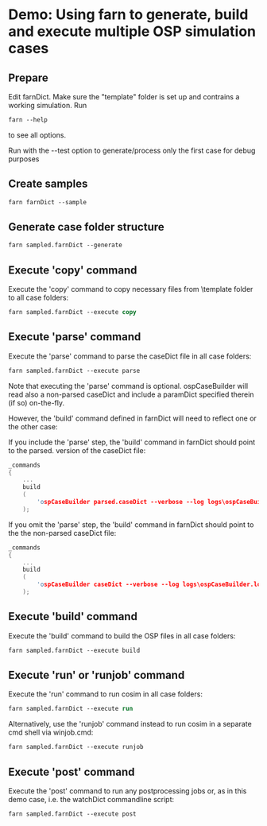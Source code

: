 #  Demo: Using farn to generate, build and execute multiple OSP simulation cases

## Prepare

Edit farnDict.
Make sure the "template" folder is set up and contrains a working simulation.
Run
~~~ps
farn --help
~~~

to see all options.

Run with the --test option to generate/process only the first case for debug purposes


## Create samples

~~~ps
farn farnDict --sample
~~~

## Generate case folder structure

~~~ps
farn sampled.farnDict --generate
~~~

## Execute 'copy' command

Execute the 'copy' command to copy necessary files from \template folder to all case folders:

~~~ps
farn sampled.farnDict --execute copy
~~~

## Execute 'parse' command

Execute the 'parse' command to parse the caseDict file in all case folders:

~~~ps
farn sampled.farnDict --execute parse
~~~

Note that executing the 'parse' command is optional.
ospCaseBuilder will read also a non-parsed caseDict and include a paramDict specified therein (if so) on-the-fly.

However, the 'build' command defined in farnDict will need to reflect one or the other case:

If you include the 'parse' step, the 'build' command in farnDict should point to the parsed. version of the caseDict file:

~~~cpp
_commands
{
    ...
    build
    (
        'ospCaseBuilder parsed.caseDict --verbose --log logs\ospCaseBuilder.log '
    );
~~~

If you omit the 'parse' step, the 'build' command in farnDict should point to the the non-parsed caseDict file:

~~~cpp
_commands
{
    ...
    build
    (
        'ospCaseBuilder caseDict --verbose --log logs\ospCaseBuilder.log'
    );
~~~


## Execute 'build' command

Execute the 'build' command to build the OSP files in all case folders:

~~~ps
farn sampled.farnDict --execute build
~~~


## Execute 'run' or 'runjob' command

Execute the 'run' command to run cosim in all case folders:

~~~ps
farn sampled.farnDict --execute run
~~~

Alternatively, use the 'runjob' command instead to run cosim in a separate cmd shell via winjob.cmd:

~~~ps
farn sampled.farnDict --execute runjob
~~~

## Execute 'post' command

Execute the 'post' command to run any postprocessing jobs or, as in this demo case, i.e. the watchDict commandline script:

~~~ps
farn sampled.farnDict --execute post
~~~
